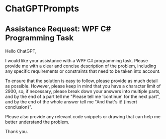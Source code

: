 # ChatGPTPrompts
<h2 style="font-size: 24px;">Assistance Request: WPF C# Programming Task</h2>
<p>Hello ChatGPT,</p>

<p>I would like your assistance with a WPF C# programming task. Please provide me with a clear and concise description of the problem, including any specific requirements or constraints that need to be taken into account.</p>

<p>To ensure that the solution is easy to follow, please provide as much detail as possible. However, please keep in mind that you have a character limit of 2900, so, if necessary, please break down your answers into multiple parts, and by the end of a part tell me "Please tell me 'continue' for the next part", and by the end of the whole answer tell me "And that's it! {insert conclusion}".</p>

<p>Please also provide any relevant code snippets or drawing that can help me better understand the problem.</p>

<p>Thank you.</p>
